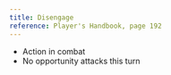 ```yaml
---
title: Disengage
reference: Player's Handbook, page 192
---
```


- Action in combat
- No opportunity attacks this turn
